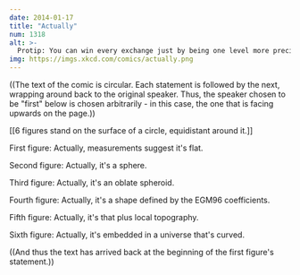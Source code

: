 ```yaml
---
date: 2014-01-17
title: "Actually"
num: 1318
alt: >-
  Protip: You can win every exchange just by being one level more precise than whoever talked last. Eventually, you'll defeat all conversational opponents and stand alone.
img: https://imgs.xkcd.com/comics/actually.png
---
```

((The text of the comic is circular. Each statement is followed by the next, wrapping around back to the original speaker. Thus, the speaker chosen to be "first" below is chosen arbitrarily - in this case, the one that is facing upwards on the page.))

[[6 figures stand on the surface of a circle, equidistant around it.]]

First figure: Actually, measurements suggest it's flat.

Second figure: Actually, it's a sphere.

Third figure: Actually, it's an oblate spheroid.

Fourth figure: Actually, it's a shape defined by the EGM96 coefficients.

Fifth figure: Actually, it's that plus local topography.

Sixth figure: Actually, it's embedded in a universe that's curved.

((And thus the text has arrived back at the beginning of the first figure's statement.))

